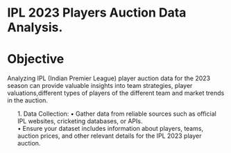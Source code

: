 # <h1> IPL 2023 Players Auction Data Analysis.</h1>
<h1> Objective </h1>
<p> Analyzing IPL (Indian Premier League) player auction data for the 2023 season can provide valuable insights into team strategies, player valuations,different types of players of the different team and market trends in the auction.</p>

<ol> 1.	Data Collection: 
•	Gather data from reliable sources such as official IPL websites, cricketing databases, or APIs.</br>
•	Ensure your dataset includes information about players, teams, auction prices, and other relevant details for the IPL 2023 player auction.
</ol>
